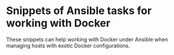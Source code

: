 # Snippets of Ansible tasks for working with Docker

These snippets can help working with Docker under Ansible when managing hosts
with exotic Docker configurations.
